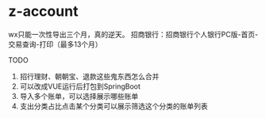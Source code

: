 # z-account

wx只能一次性导出三个月，真的逆天。
招商银行：招商银行个人银行PC版-首页-交易查询-打印（最多13个月）

TODO
1. 招行理财、朝朝宝、退款这些鬼东西怎么合并
2. 可以改成VUE运行后打包到SpringBoot
3. 导入多个账单，可以选择展示哪些账单
4. 支出分类占比点击某个分类可以展示筛选这个分类的账单列表